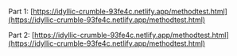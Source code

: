Part 1: [https://idyllic-crumble-93fe4c.netlify.app/methodtest.html](https://idyllic-crumble-93fe4c.netlify.app/methodtest.html)

Part 2: [https://idyllic-crumble-93fe4c.netlify.app/methodtest.html](https://idyllic-crumble-93fe4c.netlify.app/methodtest.html)